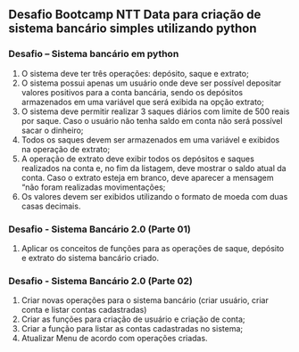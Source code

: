 ## Desafio Bootcamp NTT Data para criação de sistema bancário simples utilizando python
### Desafio – Sistema bancário em python
1.	O sistema deve ter três operações: depósito, saque e extrato;
2.	O sistema possui apenas um usuário onde deve ser possível depositar valores positivos para a conta bancária, sendo os depósitos armazenados em uma variável que será exibida na opção extrato;
3.	O sistema deve permitir realizar 3 saques diários com limite de 500 reais por saque. Caso o usuário não tenha saldo em conta não será possível sacar o dinheiro;
4.	Todos os saques devem ser armazenados em uma variável e exibidos na operação de extrato;
5.	A operação de extrato deve exibir todos os depósitos e saques realizados na conta e, no fim da listagem, deve mostrar o saldo atual da conta. Caso o extrato esteja em branco, deve aparecer a mensagem “não foram realizadas movimentações;
6.	Os valores devem ser exibidos utilizando o formato de moeda com duas casas decimais.

### Desafio - Sistema Bancário 2.0 (Parte 01)
1. Aplicar os conceitos de funções para as operações de saque, depósito e extrato do sistema bancário criado.

### Desafio - Sistema Bancário 2.0 (Parte 02)
1. Criar novas operações para o sistema bancário (criar usuário, criar conta e listar contas cadastradas)
2. Criar as funções para criação de usuário e criação de conta;
4. Criar a função para listar as contas cadastradas no sistema;
3. Atualizar Menu de acordo com operações criadas.
